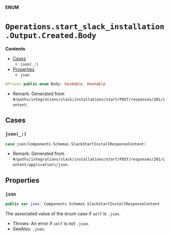 **ENUM**

# `Operations.start_slack_installation.Output.Created.Body`

**Contents**

- [Cases](#cases)
  - `json(_:)`
- [Properties](#properties)
  - `json`

```swift
@frozen public enum Body: Sendable, Hashable
```

- Remark: Generated from `#/paths/integrations/slack/installations/start/POST/responses/201/content`.

## Cases
### `json(_:)`

```swift
case json(Components.Schemas.SlackStartInstallResponseContent)
```

- Remark: Generated from `#/paths/integrations/slack/installations/start/POST/responses/201/content/application\/json`.

## Properties
### `json`

```swift
public var json: Components.Schemas.SlackStartInstallResponseContent
```

The associated value of the enum case if `self` is `.json`.

- Throws: An error if `self` is not `.json`.
- SeeAlso: `.json`.
